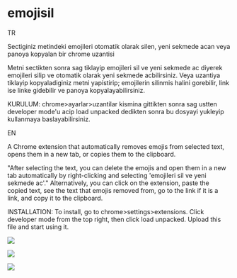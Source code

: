 # emojisil
TR

Sectiginiz metindeki emojileri otomatik olarak silen, yeni sekmede acan veya panoya kopyalan bir chrome uzantisi

Metni sectikten sonra sag tiklayip emojileri sil ve yeni sekmede ac diyerek emojileri silip ve otomatik olarak yeni sekmede acbilirsiniz. Veya uzantiya tiklayip kopyaladiginiz metni yapistirip; emojilerin silinmis halini gorebilir, link ise linke gidebilir ve panoya kopyalayabilirsiniz.

KURULUM: chrome>ayarlar>uzantilar kismina gittikten sonra sag ustten developer mode'u acip load unpacked dedikten sonra bu dosyayi yukleyip kullanmaya baslayabilirsiniz.

EN

A Chrome extension that automatically removes emojis from selected text, opens them in a new tab, or copies them to the clipboard.

"After selecting the text, you can delete the emojis and open them in a new tab automatically by right-clicking and selecting 'emojileri sil ve yeni sekmede ac'." Alternatively, you can click on the extension, paste the copied text, see the text that emojis removed from, go to the link if it is a link, and copy it to the clipboard.

INSTALLATION: To install, go to chrome>settings>extensions. Click developer mode from the top right, then click load unpacked. Upload this file and start using it.

![](https://media.giphy.com/media/v1.Y2lkPTc5MGI3NjExNXUxODBnZHJ6eDF4bmRscnhnaGxmZGptZTd3MTVndnJuNGk5c2FhaCZlcD12MV9pbnRlcm5hbF9naWZfYnlfaWQmY3Q9Zw/3mF10ghTTZSMjoSt91/giphy.gif)

![](https://media.giphy.com/media/v1.Y2lkPTc5MGI3NjExYXQzenlrbHBrdjdlenl4YXdmcnNrNmJxNHo1YTM2c3lteWJqbTR5ZyZlcD12MV9pbnRlcm5hbF9naWZfYnlfaWQmY3Q9Zw/9HxB9hYoY7ucIWU6bB/giphy.gif)

![](https://media.giphy.com/media/v1.Y2lkPTc5MGI3NjExN3phOWg3dGNraHplc2FnZzBqajZlN2RsbTgxOGE3aXl3bW80Z2Z3MSZlcD12MV9pbnRlcm5hbF9naWZfYnlfaWQmY3Q9Zw/NLucy3yonxpDaE477y/giphy.gif)
